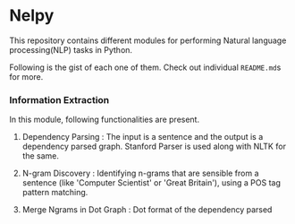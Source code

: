 # Nelpy 

This repository contains different modules for performing Natural language processing(NLP) tasks in Python.

Following is the gist of each one of them. Check out individual `README.md`s for more.

### Information Extraction

In this module, following functionalities are present.

1. Dependency Parsing : The input is a sentence and the output is a dependency parsed graph. Stanford Parser is used along with NLTK for the same.

2. N-gram Discovery : Identifying n-grams that are sensible from a sentence (like 'Computer Scientist' or 'Great Britain'), using a POS tag pattern matching.

3. Merge Ngrams in Dot Graph : Dot format of the dependency parsed 